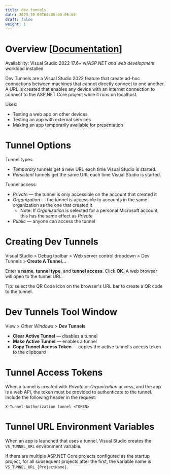 ```yaml
---
title: dev tunnels
date: 2023-10-03T00:00:00-06:00
draft: false
weight: 1
---
```


# Overview [[Documentation](https://learn.microsoft.com/en-us/aspnet/core/test/dev-tunnels?view=aspnetcore-7.0)]  

<g>Availability</g>: Visual Studio 2022 17.6+ w/*ASP.NET and web development* workload installed

Dev Tunnels are a Visual Studio 2022 feature that create ad-hoc connections between machines that cannot directly connect to one another. A URL is created that enables any device with an internet connection to connect to the ASP.NET Core project while it runs on localhost.

Uses:
* Testing a web app on other devices
* Testing an app with external services
* Making an app temporarily available for presentation

# Tunnel Options
Tunnel types:
- *Temporary* tunnels get a new URL each time Visual Studio is started.
- *Persistent* tunnels get the same URL each time Visual Studio is started.

Tunnel access:
- *Private* —  the tunnel is only accessible on the account that created it
- *Organization* — the tunnel is accessible to accounts in the same organization as the one that created it
  - Note: If *Organization* is selected for a personal Microsoft account, this has the same effect as *Private*
- *Public* — anyone can access the tunnel

# Creating Dev Tunnels
Visual Studio > Debug toolbar > Web server control dropdown > Dev Tunnels > **Create A Tunnel...**

Enter a **name**, **tunnel type**, and **tunnel access**.  Click **OK**.  A web browser will open to the tunnel URL.

Tip: select the QR Code icon on the browser's URL bar to create a QR code to the tunnel.

# Dev Tunnels Tool Window
View > *Other Windows* > **Dev Tunnels**
- **Clear Active Tunnel** — disables a tunnel
- **Make Active Tunnel** — enables a tunnel
- **Copy Tunnel Access Token** — copies the active tunnel's access token to the clipboard

# Tunnel Access Tokens
When a tunnel is created with *Private* or *Organization* access, and the app is a web API, the token must be provided to authenticate to the tunnel. Include the following header in the request:
```
X-Tunnel-Authorization tunnel <TOKEN>
```

# Tunnel URL Environment Variables
When an app is launched that uses a tunnel, Visual Studio creates the `VS_TUNNEL_URL` environment variable.

If there are multiple ASP.NET Core projects configured as the startup project, for all subsequent projects after the first, the variable name is `VS_TUNNEL_URL_{ProjectName}`.